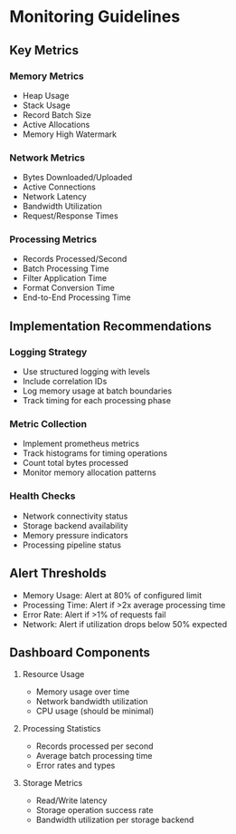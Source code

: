 # Monitoring Guidelines

## Key Metrics

### Memory Metrics
- Heap Usage
- Stack Usage
- Record Batch Size
- Active Allocations
- Memory High Watermark

### Network Metrics
- Bytes Downloaded/Uploaded
- Active Connections
- Network Latency
- Bandwidth Utilization
- Request/Response Times

### Processing Metrics
- Records Processed/Second
- Batch Processing Time
- Filter Application Time
- Format Conversion Time
- End-to-End Processing Time

## Implementation Recommendations

### Logging Strategy
- Use structured logging with levels
- Include correlation IDs
- Log memory usage at batch boundaries
- Track timing for each processing phase

### Metric Collection
- Implement prometheus metrics
- Track histograms for timing operations
- Count total bytes processed
- Monitor memory allocation patterns

### Health Checks
- Network connectivity status
- Storage backend availability
- Memory pressure indicators
- Processing pipeline status

## Alert Thresholds

- Memory Usage: Alert at 80% of configured limit
- Processing Time: Alert if >2x average processing time
- Error Rate: Alert if >1% of requests fail
- Network: Alert if utilization drops below 50% expected

## Dashboard Components

1. Resource Usage
   - Memory usage over time
   - Network bandwidth utilization
   - CPU usage (should be minimal)

2. Processing Statistics
   - Records processed per second
   - Average batch processing time
   - Error rates and types

3. Storage Metrics
   - Read/Write latency
   - Storage operation success rate
   - Bandwidth utilization per storage backend